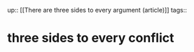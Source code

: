 up:: [[There are three sides to every argument (article)]]
tags:: 

# three sides to every conflict

